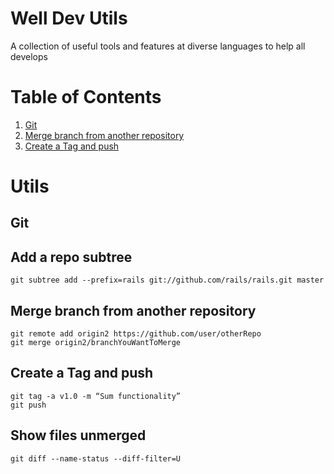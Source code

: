 # Well Dev Utils
A collection of useful tools and features at diverse languages to help all develops


# Table of Contents
1. [Git](#git)
2. [Merge branch from another repository](#git)
3. [Create a Tag and push](#git)


# Utils

## Git


## Add a repo subtree 

```
git subtree add --prefix=rails git://github.com/rails/rails.git master
```

## Merge branch from another repository

```
git remote add origin2 https://github.com/user/otherRepo
git merge origin2/branchYouWantToMerge
```


## Create a Tag and push

```
git tag -a v1.0 -m “Sum functionality”
git push
```



## Show files unmerged

```
git diff --name-status --diff-filter=U
```
